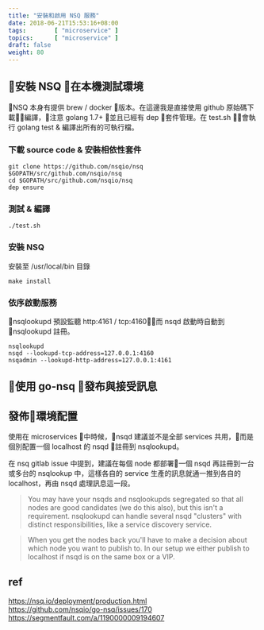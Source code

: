 ```yaml
---
title: "安裝和啟用 NSQ 服務"
date: 2018-06-21T15:53:16+08:00
tags:        [ "microservice" ]
topics:      [ "microservice" ]
draft: false
weight: 80
---
```

<!-- # 使用 NSQ -->
## 安裝 NSQ 在本機測試環境
NSQ 本身有提供 brew / docker 版本。在這邊我是直接使用 github 原始碼下載編譯，注意 golang 1.7+ 並且已經有 dep 套件管理。在 test.sh 會執行 golang test & 編譯出所有的可執行檔。
### 下載 source code & 安裝相依性套件
```
git clone https://github.com/nsqio/nsq $GOPATH/src/github.com/nsqio/nsq
cd $GOPATH/src/github.com/nsqio/nsq
dep ensure
```
### 測試 & 編譯
```
./test.sh
```
<!-- ### 安裝到 $GOPATH/bin
```
go install ./apps/nsqlookupd
go install ./apps/nsqd
go install ./apps/nsqadmin
``` -->
### 安裝 NSQ
安裝至 /usr/local/bin 目錄
```
make install
```

### 依序啟動服務
nsqlookupd 預設監聽 http:4161 / tcp:4160，而 nsqd 啟動時自動到 nsqlookupd 註冊。
```
nsqlookupd
nsqd --lookupd-tcp-address=127.0.0.1:4160
nsqadmin --lookupd-http-address=127.0.0.1:4161
```

## 使用 go-nsq 發布與接受訊息

## 發佈環境配置
使用在 microservices 中時候，nsqd 建議並不是全部 services 共用，而是個別配置一個 localhost 的 nsqd 註冊到 nsqlookupd。 

在 nsq gitlab issue 中提到，建議在每個 node 都部署一個 nsqd 再註冊到一台或多台的 nsqlookup 中，這樣各自的 service 生產的訊息就通一推到各自的 localhost，再由 nsqd 處理訊息這一段。   
> You may have your nsqds and nsqlookupds segregated so that all nodes are good candidates (we do this also), but this isn't a requirement. nsqlookupd can handle several nsqd "clusters" with distinct responsibilities, like a service discovery service.

 >When you get the nodes back you'll have to make a decision about which node you want to publish to. In our setup we either publish to localhost if nsqd is on the same box or a VIP.

<!-- ## 在 kubernete 上建立 nsq 服務

```
kubectl run nsqlookup --image=nsqio/nsq /nsqlookupd --port=4161
```
```
kubectl expose deployment nsqlookup --type=NodePort
```
```
kubectl run nsqadmin --image=nsqio/nsq /nsqadmin --lookupd-http-address=localhost:4161 --port:4171
```
10.96.49.165 -->
## ref
<https://nsq.io/deployment/production.html>  
<https://github.com/nsqio/go-nsq/issues/170>  
<https://segmentfault.com/a/1190000009194607>  
